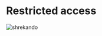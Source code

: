 # Restricted access
![shrekando](https://user-images.githubusercontent.com/91134821/211408165-bce9278c-1119-445e-bca8-001336040a86.png)
